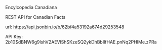 Encylcopedia Canadiana

REST API for Canadian Facts

url:
https://api.jsonbin.io/b/62bf4a53192a674d29253548

API Key:
$2b$10$dBNW6g9lshV2AEVlShSKzeSQ2ykDhBbIlfHAE.pnNq2PHIMe.zPRa
